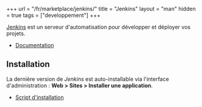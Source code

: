 +++
url = "/fr/marketplace/jenkins/"
title = "Jenkins"
layout = "man"
hidden = true
tags = ["developpement"]
+++

[Jenkins](https://www.jenkins.io/) est un serveur d'automatisation pour développer et déployer vos projets.

- [Documentation](https://www.jenkins.io/doc/book/)

## Installation

La dernière version de *Jenkins* est auto-installable via l'interface d'administration : **Web > Sites > Installer une application**.

- [Script d'installation](https://admin.alwaysdata.com/site/application/script/77/detail/)
